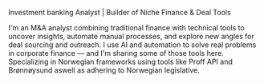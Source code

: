 Investment banking Analyst | Builder of Niche Finance & Deal Tools   

I'm an M&A analyst combining traditional finance with technical tools to uncover insights, automate manual processes, and explore new angles for deal sourcing and outreach. I use AI and automation to solve real problems in corporate finance — and I'm sharing some of those tools here. Specializing in Norwegian frameworks using tools like Proff API and Brønnøysund aswell as adhering to Norwegian legislative. 

